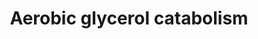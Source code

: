 ---
annotations:
- id: PW:0000002
  parent: classic metabolic pathway
  type: Pathway Ontology
  value: classic metabolic pathway
authors:
- M.Braymer
- MaintBot
- Egonw
- Mkutmon
- Ariutta
- Eweitz
description: ''
last-edited: 2021-05-20
organisms:
- Saccharomyces cerevisiae
redirect_from:
- /index.php/Pathway:WP224
- /instance/WP224
- /instance/WP224_rr117270
revision: r117270
schema-jsonld:
- '@context': https://schema.org/
  '@id': https://wikipathways.github.io/pathways/WP224.html
  '@type': Dataset
  creator:
    '@type': Organization
    name: WikiPathways
  description: ''
  keywords:
  - ADP
  - ATP
  - CDC19
  - ENO1
  - ENO2
  - ERR1
  - ERR2
  - ERR3
  - FAD
  - FADH2
  - GPD1
  - GPD2
  - GPM1
  - GUT1
  - GUT2
  - NADH
  - PGK1
  - PYK2
  - TDH1
  - TDH2
  - TDH3
  - TPI1
  - glyceraldehyde-3-phosphate
  - glycerol
  - phosphoenolpyruvate
  license: CC0
  name: Aerobic glycerol catabolism
seo: CreativeWork
title: Aerobic glycerol catabolism
wpid: WP224
---